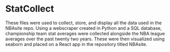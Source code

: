# StatCollect
These files were used to collect, store, and display all the data used in the NBAsite repo.
Using a webscraper created in Python and a SQL database, championship team stat averages were collected alongside the NBA league averages over the past twenty two years. These were then visualized using seaborn and placed on a React app in the repository titled NBAsite.
